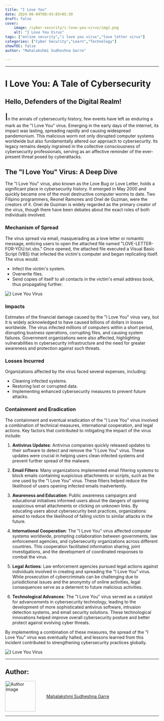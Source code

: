 ```yaml
---
title: "I Love You"
date: 2024-06-04T00:43:03+05:30
draft: false
cover:
    image: /cyber-security/i-love-you-virus/img1.png
    alt: "I Love You Virus"
tags: ["online security","i love you virus","love letter virus"]
categories: ["Cyber Security","Learn","Technology"]
showTOC: false
author: "Mahalakshmi Sudheshna Garre"

---
```

***
# I Love You: A Tale of Cybersecurity


## Hello, Defenders of the Digital Realm!

<span style="font-size:xx-large;">I</span>n the annals of cybersecurity history, few events have left as enduring a mark as the "I Love You" virus. Emerging in the early days of the internet, its impact was lasting, spreading rapidly and causing widespread pandemonium. This malicious worm not only disrupted computer systems worldwide but also fundamentally altered our approach to cybersecurity. Its legacy remains deeply ingrained in the collective consciousness of cybersecurity professionals, serving as an affective reminder of the ever-present threat posed by cyberattacks.

## The "I Love You" Virus: A Deep Dive

The "I Love You" virus, also known as the Love Bug or Love Letter, holds a significant place in cybersecurity history. It emerged in May 2000 and quickly became one of the most destructive computer worms to date. Two Filipino programmers, Reonel Ramones and Onel de Guzman, were the creators of it. Onel de Guzman is widely regarded as the primary creator of the virus, though there have been debates about the exact roles of both individuals involved.

### Mechanism of Spread

The virus spread via email, masquerading as a love letter or romantic message, enticing users to open the attached file named "LOVE-LETTER-FOR-YOU.txt.vbs." Once opened, the attached file executed a Visual Basic Script (VBS) that infected the victim's computer and began replicating itself. The virus would:
- Infect the victim's system.
- Overwrite files.
- Send copies of itself to all contacts in the victim's email address book, thus propagating further.


![I Love You Virus](/cyber-security/i-love-you-virus/img2.png)

### Impacts

Estimates of the financial damage caused by the "I Love You" virus vary, but it is widely acknowledged to have caused billions of dollars in losses worldwide. The virus infected millions of computers within a short period, disrupting business operations, corrupting files, and causing system failures. Government organizations were also affected, highlighting vulnerabilities in cybersecurity infrastructure and the need for greater awareness and protection against such threats.

### Losses Incurred

Organizations affected by the virus faced several expenses, including:
- Cleaning infected systems.
- Restoring lost or corrupted data.
- Implementing enhanced cybersecurity measures to prevent future attacks.

### Containment and Eradication

The containment and eventual eradication of the "I Love You" virus involved a combination of technical measures, international cooperation, and legal actions. Key factors that contributed to mitigating the impact of the virus include:

1. **Antivirus Updates**: Antivirus companies quickly released updates to their software to detect and remove the "I Love You" virus. These updates were crucial in helping users clean infected systems and prevent further spread of the malware.

2. **Email Filters**: Many organizations implemented email filtering systems to block emails containing suspicious attachments or scripts, such as the one used by the "I Love You" virus. These filters helped reduce the likelihood of users opening infected emails inadvertently.

3. **Awareness and Education**: Public awareness campaigns and educational initiatives informed users about the dangers of opening suspicious email attachments or clicking on unknown links. By educating users about cybersecurity best practices, organizations aimed to reduce the likelihood of falling victim to similar attacks in the future.

4. **International Cooperation**: The "I Love You" virus affected computer systems worldwide, prompting collaboration between governments, law enforcement agencies, and cybersecurity organizations across different countries. This cooperation facilitated information sharing, joint investigations, and the development of coordinated responses to combat the virus.

5. **Legal Actions**: Law enforcement agencies pursued legal actions against individuals involved in creating and spreading the "I Love You" virus. While prosecution of cybercriminals can be challenging due to jurisdictional issues and the anonymity of online activities, legal consequences serve as a deterrent to future malicious activities.

6. **Technological Advances**: The "I Love You" virus served as a catalyst for advancements in cybersecurity technology, leading to the development of more sophisticated antivirus software, intrusion detection systems, and email security solutions. These technological innovations helped improve overall cybersecurity posture and better protect against evolving cyber threats.

By implementing a combination of these measures, the spread of the "I Love You" virus was eventually halted, and lessons learned from this incident contributed to strengthening cybersecurity practices globally.

![I Love You Virus](/cyber-security/i-love-you-virus/img3.png)

---

## Author:

<div id="authorCard" style="display: flex;align-items: center">
    <img src="https://www.spokeneagle.com/cyber-security/i-love-you-virus/author-image.png" alt="Author Image" style="float: left; width: 100px; height: 100px;margin-right: 10px">
    <a href="https://www.linkedin.com/in/mahalakshmi-sudheshna-garre-457b61227/" target="_blank" style="margin-left: 5%; display: block;">Mahalakshmi Sudheshna Garre</a>
</div>

---
